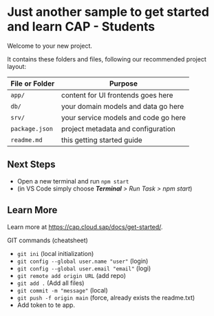 # Just another sample to get started and learn CAP - Students

Welcome to your new project.

It contains these folders and files, following our recommended project layout:

File or Folder | Purpose
---------|----------
`app/` | content for UI frontends goes here
`db/` | your domain models and data go here
`srv/` | your service models and code go here
`package.json` | project metadata and configuration
`readme.md` | this getting started guide


## Next Steps

- Open a new terminal and run `npm start` 
- (in VS Code simply choose _**Terminal** > Run Task > npm start_)



## Learn More

Learn more at https://cap.cloud.sap/docs/get-started/.



GIT commands (cheatsheet)

- `git ini` (local initialization) 
- `git config --global user.name "user"` (login) 
- `git config --global user.email "email"` (logi) 
- `git remote add origin URL` (add repo) 
- `git add .` (Add all files) 
- `git commit -m "message"` (local) 
- `git push -f origin main` (force, already exists the readme.txt) 
- Add token to te app. 






